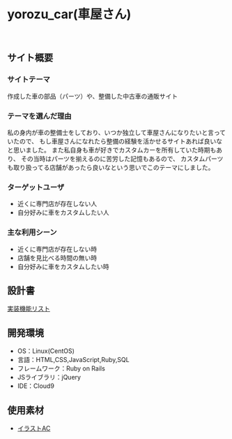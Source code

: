 # yorozu_car(車屋さん)
​
## サイト概要

### サイトテーマ
作成した車の部品（パーツ）や、整備した中古車の通販サイト

### テーマを選んだ理由
私の身内が車の整備士をしており、いつか独立して車屋さんになりたいと言っていたので、
もし車屋さんになれたら整備の経験を活かせるサイトあれば良いなと思いました。
また私自身も車が好きでカスタムカーを所有していた時期もあり、
その当時はパーツを揃えるのに苦労した記憶もあるので、
カスタムパーツも取り扱ってる店舗があったら良いなという思いでこのテーマにしました。
​
### ターゲットユーザ
- 近くに専門店が存在しない人
- 自分好みに車をカスタムしたい人
​
### 主な利用シーン
- 近くに専門店が存在しない時
- 店舗を見比べる時間の無い時
- 自分好みに車をカスタムしたい時
​
## 設計書
<!--テーマを設定・提出する時点では不要です-->
[実装機能リスト](https://docs.google.com/spreadsheets/d/1sNHCpaxDkoIWh6EGItKG3ptnY0WlQTe2TkNNdDF7N5c/edit?usp=sharing)
​
## 開発環境
- OS：Linux(CentOS)
- 言語：HTML,CSS,JavaScript,Ruby,SQL
- フレームワーク：Ruby on Rails
- JSライブラリ：jQuery
- IDE：Cloud9
​
## 使用素材
- [イラストAC](https://www.ac-illust.com/)
